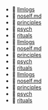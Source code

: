 * 📂 [llmlogs](llmlogs)
* 📄 [noself.md](noself.md)
* 📂 [principles](principles)
* 📂 [psych](psych)
* 📂 [rituals](rituals)
* 📂 [llmlogs](llmlogs)
* 📄 [noself.md](noself.md)
* 📂 [principles](principles)
* 📂 [psych](psych)
* 📂 [rituals](rituals)
* 📂 [llmlogs](llmlogs)
* 📄 [noself.md](noself.md)
* 📂 [principles](principles)
* 📂 [psych](psych)
* 📂 [rituals](rituals)
